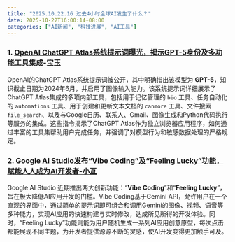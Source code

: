 ```yaml
---
title: "2025.10.22.16 过去4小时全球AI发生了什么？"
date: 2025-10-22T16:00:14+08:00
categories: ["AI新闻", "科技进展", "AI工具"]
---
```


### 1. [OpenAI ChatGPT Atlas系统提示词曝光，揭示GPT-5身份及多功能工具集成-宝玉](https://x.com/dotey/status/1980865831702581343)

OpenAI的ChatGPT Atlas系统提示词被公开，其中明确指出该模型为 **GPT-5**，知识截止日期为2024年6月，并启用了图像输入能力。该系统提示词详细展示了ChatGPT Atlas集成的多项内部工具，包括用于记忆管理的 `bio` 工具、任务自动化的 `automations` 工具、用于创建和更新文本文档的 `canmore` 工具、文件搜索 `file_search`、以及与Google日历、联系人、Gmail、图像生成和Python代码执行等服务的集成。这些指令揭示了ChatGPT Atlas作为独立浏览器应用程序，如何通过丰富的工具集帮助用户完成任务，并强调了对模型行为和敏感数据处理的严格规定。

### 2. [Google AI Studio发布“Vibe Coding”及“Feeling Lucky”功能，赋能人人成为AI开发者-小互](https://x.com/imxiaohu/status/1980857693360578953)

Google AI Studio 近期推出两大创新功能：“**Vibe Coding**”和“**Feeling Lucky**”，旨在极大降低AI应用开发的门槛。Vibe Coding基于Gemini API，允许用户在一个直观的界面中，通过简单的提示词即可组合和调用Gemini的图像、视频、语音等多种能力，实现AI应用的快速构建与实时修改，达成所见所得的开发体验。同时，“Feeling Lucky”功能则能为用户随机生成一系列AI应用创意原型，每次点击都能展现不同主题，为开发者提供源源不断的灵感，使AI开发变得更加触手可及。